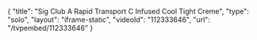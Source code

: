 {
    "title": "Sig Club A Rapid Transport C Infused Cool Tight Creme",
    "type": "solo",
    "layout": "iframe-static",
    "videoId": "112333646",
    "url": "\/tvpembed\/112333646"
}